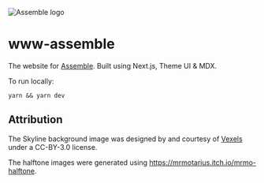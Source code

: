 ![Assemble logo](https://assemble.hackclub.com/logo.png)

# www-assemble

The website for [Assemble](https://assemble.hackclub.com). Built using Next.js, Theme UI & MDX. 

To run locally:

```
yarn && yarn dev
```

## Attribution

The Skyline background image was designed by and courtesy of [Vexels](https://www.vexels.com) under a CC-BY-3.0 license.

The halftone images were generated using https://mrmotarius.itch.io/mrmo-halftone.
